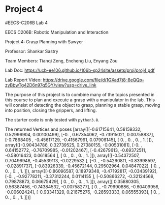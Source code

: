 # Project 4

#EECS-C206B Lab 4

EECS C206B: Robotic Manipulation and Interaction

Project 4: Grasp Planning with Sawyer 

Professor: Shankar Sastry

Team Members: Tianqi Zeng, Encheng Liu, Enyang Zou

Lab Doc: https://ucb-ee106.github.io/106b-sp24site/assets/proj/proj4.pdf

Lab Report Video: https://drive.google.com/file/d/1GXad7t8-8eQQp-zyBbwTg42D6n97q5GY/view?usp=drive_link



The purpose of this project is to combine many of the topics presented in this course to plan and execute a grasp
with a manipulator in the lab. This will consist of detecting the object to grasp, planning a stable grasp, moving into
position, closing the grippers, and lifting.

The starter code is only tested with `python3.8`.

The returned Vertices and poses
[array([[-0.61715641,  0.58159332,  0.52996904,  0.00100499],
       [-0.        ,  0.67354062, -0.73915021,  0.00758837],
       [-0.7868405 , -0.45617129, -0.41567991,  0.07906145],
       [ 0.        ,  0.        ,  0.        ,  1.        ]]),
array([[-0.90434786,  0.32739525,  0.27380155, -0.00531081],
       [-0.        ,  0.64152772, -0.76709985, -0.01202467],
       [-0.42679613, -0.69372511, -0.58016423,  0.0618564 ],
       [ 0.        ,  0.        ,  0.        ,  1.        ]]), 
array([[-0.54372507,  0.70496948, -0.45539113, -0.0229532 ],
       [-0.        , -0.54260811, -0.83998597, -0.02891737],
       [-0.83926339, -0.45672144,  0.29502964,  0.04847022],
       [ 0.        ,  0.        ,  0.        ,  1.        ]]), 
array([[-0.86096587,  0.18979348, -0.47192817, -0.03439192],
       [-0.        , -0.92778211, -0.37312244,  0.0114155 ],
       [-0.50866272, -0.32124569,  0.79878873,  0.06675429],
       [ 0.        ,  0.        ,  0.        ,  1.        ]]), 
array([[ 0.35880305,  0.56387456, -0.74384532, -0.00758277],
       [ 0.        , -0.79690886, -0.60409956, -0.00602424],
       [-0.93341329,  0.21675276, -0.28593333,  0.06555393],
       [ 0.        ,  0.        ,  0.        ,  1.        ]])]
